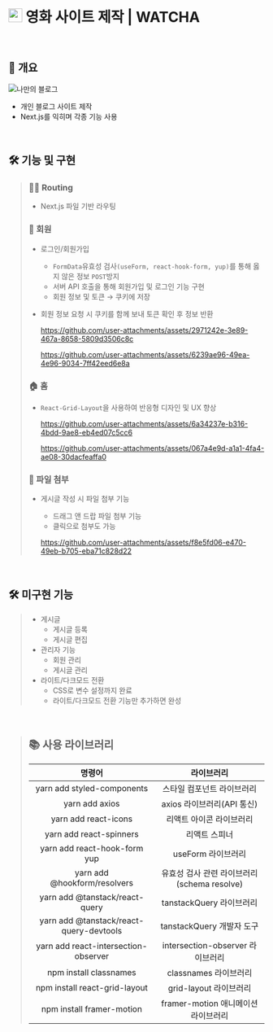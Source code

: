 <br>

# <img height="27px" width="27px" src="https://github.com/user-attachments/assets/9c7482c9-e6d0-4416-93ae-35b52f4701ea"/> 영화 사이트 제작 | WATCHA

<br>

## 🎈 개요

![나만의 블로그](https://github.com/user-attachments/assets/dbfacb60-245d-4aa1-9d12-67f8cc589e3e)

- 개인 블로그 사이트 제작
- Next.js를 익히며 각종 기능 사용

<br>

## 🛠️ 기능 및 구현
> ### ⛓️‍💥 Routing
> 
> - Next.js 파일 기반 라우팅
> 
> ### 🤗 회원
> 
> - 로그인/회원가입
>     - `FormData`유효성 검사`(useForm, react-hook-form, yup)`를 통해 옳지 않은 정보 `POST`방지
>     - 서버 API 호출을 통해 회원가입 및 로그인 기능 구현
>     - 회원 정보 및 토큰 → 쿠키에 저장
> - 회원 정보 요청 시 쿠키를 함께 보내 토큰 확인 후 정보 반환
>     
>     https://github.com/user-attachments/assets/2971242e-3e89-467a-8658-5809d3506c8c
>     
>     https://github.com/user-attachments/assets/6239ae96-49ea-4e96-9034-7ff42eed6e8a
>     
> 
> ### 🏠 홈
> 
> - `React-Grid-Layout`을 사용하여 반응형 디자인 및 UX 향상
>     
>     https://github.com/user-attachments/assets/6a34237e-b316-4bdd-9ae8-eb4ed07c5cc6
> 
>     https://github.com/user-attachments/assets/067a4e9d-a1a1-4fa4-ae08-30dacfeaffa0
> 
> ### 📁 파일 첨부
> 
> - 게시글 작성 시 파일 첨부 기능
>     - 드래그 앤 드랍 파일 첨부 기능
>     - 클릭으로 첨부도 가능
>   
>     https://github.com/user-attachments/assets/f8e5fd06-e470-49eb-b705-eba71c828d22
>

<br>

## 🛠️ 미구현 기능
>
> - 게시글
>     - 게시글 등록
>     - 게시글 편집
> - 관리자 기능
>     - 회원 관리
>     - 게시글 관리
> - 라이트/다크모드 전환
>     - CSS로 변수 설정까지 완료
>     - 라이트/다크모드 전환 기능만 추가하면 완성

<br>

> ## 📚 사용 라이브러리
> | 명령어 | 라이브러리 |
> | :-----: | :-----: |
> | yarn add styled-components | 스타일 컴포넌트 라이브러리 |
> | yarn add axios | axios 라이브러리(API 통신) |
> | yarn add react-icons | 리액트 아이콘 라이브러리 |
> | yarn add react-spinners | 리액트 스피너 |
> | yarn add react-hook-form yup | useForm 라이브러리 |
> | yarn add @hookform/resolvers | 유효성 검사 관련 라이브러리(schema resolve) |
> | yarn add @tanstack/react-query | tanstackQuery 라이브러리 |
> | yarn add @tanstack/react-query-devtools | tanstackQuery 개발자 도구 |
> | yarn add react-intersection-observer | intersection-observer 라이브러리 |
> | npm install classnames | classnames 라이브러리 |
> | npm install react-grid-layout | grid-layout 라이브러리 |
> | npm install framer-motion | framer-motion 애니메이션 라이브러리 |
